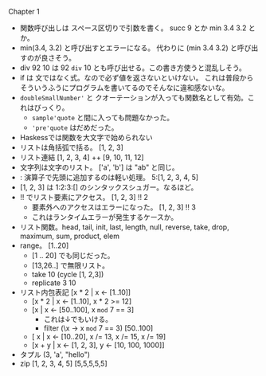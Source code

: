 Chapter 1

* 関数呼び出しは スペース区切りで引数を書く。 succ 9 とか min 3.4 3.2 とか。
* min(3.4, 3.2) と呼び出すとエラーになる。 代わりに (min 3.4 3.2) と呼び出すのが良さそう。
* div 92 10 は 92 `div` 10 とも呼び出せる。この書き方使うと混乱しそう。
* if は 文ではなく式。なので必ず値を返さないといけない。
  これは普段からそういうふうにプログラムを書いてるのでそんなに違和感ないな。
* `doubleSmallNumber'` と クオーテーションが入っても関数名として有効。これはびっくり。
  * `sample'quote` と間に入っても問題なかった。
  * `'pre'quote` はだめだった。
* Haskessでは関数を大文字で始められない
* リストは角括弧で括る。 [1, 2, 3]
* リスト連結  [1, 2, 3, 4] ++ [9, 10, 11, 12]
* 文字列は文字のリスト。 ['a', 'b'] は "ab" と同じ。
* : 演算子で先頭に追加するのは軽い処理。 5:[1, 2, 3, 4, 5]
* [1, 2, 3] は 1:2:3:[] のシンタックスシュガー。なるほど。
* !! でリスト要素にアクセス。 [1, 2, 3] !! 2
  * 要素外へのアクセスはエラーになった。 [1, 2, 3] !! 3
  * これはランタイムエラーが発生するケースか。
* リスト関数。head, tail, init, last, length, null, reverse, take, drop, maximum, sum, product, elem
* range。 [1..20]
  * [1 .. 20] でも同じだった。
  * [13,26..] で無限リスト。
  * take 10 (cycle [1, 2,3])
  * replicate 3 10
* リスト内包表記 [x * 2 | x <- [1..10]]
  * [x * 2 | x <- [1..10], x * 2 >= 12]
  * [x | x <- [50..100], x `mod` 7 == 3]
    * これは↓でもいける。
    * filter (\x -> x `mod` 7 == 3) [50..100]
  * [ x | x <- [10..20], x /= 13, x /= 15, x /= 19]
  * [x + y | x <- [1, 2, 3], y <- [10, 100, 1000]]
* タプル (3, 'a', "hello")
* zip [1, 2, 3, 4, 5] [5,5,5,5,5]



